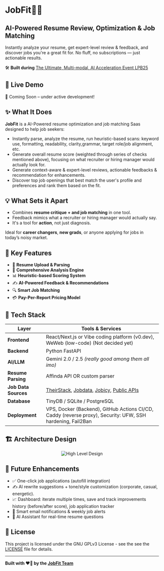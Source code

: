 # JobFit🧠📄

## AI-Powered Resume Review, Optimization & Job Matching 

Instantly analyze your resume, get expert-level review & feedback, and discover jobs you're a great fit for. No fluff, no subscriptions — just actionable results.

🛠️ **Built during**
[The Ultimate, Multi-modal, AI Acceleration Event LPB25](https://www.kxsb.org/lpb25)


## 🚀 Live Demo

🧪 Coming Soon – under active development!


## ✨ What It Does

**JobFit** is a AI-Powered resume optimization and job matching Saas designed to help job seekers:

- Instantly parse, analyze the resume, run heuristic-based scans: keyword use, formatting, readability, clarity,grammar, target role/job alignment, etc.
- Generate overall resume score (weighted through series of checks mentioned above), focusing on what recruiter or hiring manager would actually look for.
- Generate context-aware & expert-level reviews, actionable feedbacks & recommendation for enhancements.
- Discover top job openings that best match the user's profile and preferences and rank them based on the fit.


## 💡 What Sets it Apart
- Combines **resume critique + and job matching** in one tool.
- Feedback mimics what a recruiter or hiring manager would actually say.
- It's a tool for **action**, not just diagnosis.

Ideal for **career changers**, **new grads**, or anyone applying for jobs in today’s noisy market.


## 🎯 Key Features

- 📄 **Resume Upload & Parsing** 
- 🧠 **Comprehensive Analysis Engine** 
- 📊 **Heuristic-based Scoring System** 
- ✍️ **AI-Powered Feedback & Recommendations** 
- 🔍 **Smart Job Matching** 
- 💳 **Pay-Per-Report Pricing Model** 


## 🧰 Tech Stack

| Layer         | Tools & Services |
|---------------|------------------|
| **Frontend**  | React/Next.js or Vibe coding platform (v0.dev), WeWeb (low-code) (Not decided yet)|
| **Backend**   | Python FastAPI |
| **AI/LLM**    | Gemini 2.0 / 2.5 *(really good among them all imo)* |
| **Resume Parsing** | Affinda API OR custom parser |
| **Job Data Sources** | [TheirStack](https://theirstack.com/en), [Jobdata](https://jobdataapi.com/), [Jobicy](https://jobicy.com/), [Public APIs](https://publicapis.dev/category/jobs) |
| **Database**  | TinyDB / SQLite / PostgreSQL |
| **Deployment**| VPS, Docker (Backend), GitHub Actions CI/CD, Caddy (reverse proxy), Security: UFW, SSH hardening, Fail2Ban |


## 🏗️ Architecture Design

<div align="center">
  <p style="width: 80%; margin: 0 auto;">
    <img src="https://github.com/xdevfaheem/JobFit/blob/main/assets/initial_architecture.png" alt="High Level Design" max-height="1000" valign="middle" />
  </p>
</div>


## 🔭 Future Enhancements
- ✅ One-click job applications (autofill integration)
- ✍️ AI rewrite suggestions + tone/style customization (corporate, casual, energetic).
- 📈 Dashboard: iterate multiple times, save and track improvements history (before/after score), job application tracker
- 📧 Smart email notifications & weekly job alerts
- 💬 AI Assistant for real-time resume questions


## 📄 License

This project is licensed under the GNU GPLv3 License - see the see the [LICENSE](LICENSE) file for details.


---

**Built with ❤️‍🔥 by the [JobFit Team](https://discord.com/channels/1242483589690425405/1357744395817980106)**
